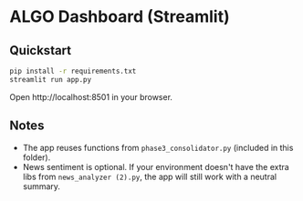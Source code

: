 # ALGO Dashboard (Streamlit)

## Quickstart
```bash
pip install -r requirements.txt
streamlit run app.py
```
Open http://localhost:8501 in your browser.

## Notes
- The app reuses functions from `phase3_consolidator.py` (included in this folder).
- News sentiment is optional. If your environment doesn't have the extra libs from `news_analyzer (2).py`, the app will still work with a neutral summary.
